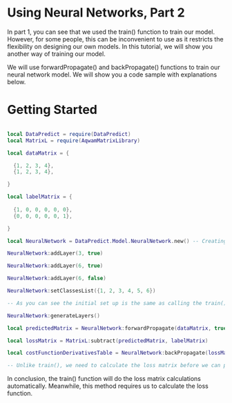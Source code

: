 # Using Neural Networks, Part 2

In part 1, you can see that we used the train() function to train our model. However, for some people, this can be inconvenient to use as it restricts the flexibility on designing our own models.
In this tutorial, we will show you another way of training our model.

We will use forwardPropagate() and backPropagate() functions to train our neural network model. We will show you a code sample with explanations below.

# Getting Started

```lua

local DataPredict = require(DataPredict)
local MatrixL = require(AqwamMatrixLibrary)

local dataMatrix = {

  {1, 2, 3, 4},
  {1, 2, 3, 4},

}

local labelMatrix = {
  
  {1, 0, 0, 0, 0, 0},
  {0, 0, 0, 0, 0, 1},

}

local NeuralNetwork = DataPredict.Model.NeuralNetwork.new() -- Creating our neural network model.

NeuralNetwork:addLayer(3, true)

NeuralNetwork:addLayer(6, true)

NeuralNetwork:addLayer(6, false)

NeuralNetwork:setClassesList({1, 2, 3, 4, 5, 6})

-- As you can see the initial set up is the same as calling the train(). However, the difference can be seen at the code below.

NeuralNetwork:generateLayers()

local predictedMatrix = NeuralNetwork:forwardPropagate(dataMatrix, true)

local lossMatrix = MatrixL:subtract(predictedMatrix, labelMatrix)

local costFunctionDerivativesTable = NeuralNetwork:backPropagate(lossMatrix, true)

-- Unlike train(), we need to calculate the loss matrix before we can pass it to backPropagate() function.

```

In conclusion, the train() function will do the loss matrix calculations automatically. Meanwhile, this method requires us to calculate the loss function.
